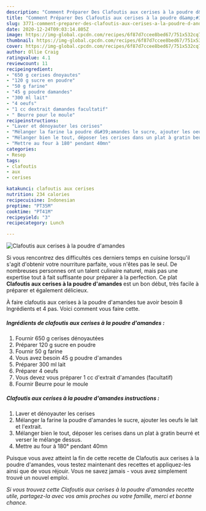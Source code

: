 ```yaml
---
description: "Comment Préparer Des Clafoutis aux cerises à la poudre d&amp;#39;amandes"
title: "Comment Préparer Des Clafoutis aux cerises à la poudre d&amp;#39;amandes"
slug: 3771-comment-preparer-des-clafoutis-aux-cerises-a-la-poudre-d-and-39-amandes
date: 2020-12-24T09:03:14.805Z
image: https://img-global.cpcdn.com/recipes/6f87d7ccee8bed67/751x532cq70/clafoutis-aux-cerises-a-la-poudre-damandes-photo-principale-de-la-recette.jpg
thumbnail: https://img-global.cpcdn.com/recipes/6f87d7ccee8bed67/751x532cq70/clafoutis-aux-cerises-a-la-poudre-damandes-photo-principale-de-la-recette.jpg
cover: https://img-global.cpcdn.com/recipes/6f87d7ccee8bed67/751x532cq70/clafoutis-aux-cerises-a-la-poudre-damandes-photo-principale-de-la-recette.jpg
author: Ollie Craig
ratingvalue: 4.1
reviewcount: 11
recipeingredient:
- "650 g cerises dnoyautes"
- "120 g sucre en poudre"
- "50 g farine"
- "45 g poudre damandes"
- "300 ml lait"
- "4 oeufs"
- "1 cc dextrait damandes facultatif"
- " Beurre pour le moule"
recipeinstructions:
- "Laver et dénoyauter les cerises"
- "Mélanger la farine la poudre d&#39;amandes le sucre, ajouter les oeufs le lait et l&#39;extrait."
- "Mélanger bien le tout, déposer les cerises dans un plat à gratin beurré et verser le mélange dessus."
- "Mettre au four à 180° pendant 40mn"
categories:
- Resep
tags:
- clafoutis
- aux
- cerises

katakunci: clafoutis aux cerises 
nutrition: 234 calories
recipecuisine: Indonesian
preptime: "PT35M"
cooktime: "PT41M"
recipeyield: "3"
recipecategory: Lunch

---
```



![Clafoutis aux cerises à la poudre d&#39;amandes](https://img-global.cpcdn.com/recipes/6f87d7ccee8bed67/751x532cq70/clafoutis-aux-cerises-a-la-poudre-damandes-photo-principale-de-la-recette.jpg)

Si vous rencontrez des difficultés ces derniers temps en cuisine lorsqu'il s'agit d'obtenir votre nourriture parfaite, vous n'êtes pas le seul. De nombreuses personnes ont un talent culinaire naturel, mais pas une expertise tout à fait suffisante pour préparer à la perfection. Ce plat <strong> Clafoutis aux cerises à la poudre d&#39;amandes </strong> est un bon début, très facile à préparer et également délicieux.

<!--inarticleads1-->

À faire clafoutis aux cerises à la poudre d&#39;amandes tue avoir besoin 8 Ingrédients et 4 pas. Voici comment vous faire cette.

##### Ingrédients de clafoutis aux cerises à la poudre d&#39;amandes :

1. Fournir 650 g cerises dénoyautées
1. Préparer 120 g sucre en poudre
1. Fournir 50 g farine
1. Vous avez besoin 45 g poudre d&#39;amandes
1. Préparer 300 ml lait
1. Préparer 4 oeufs
1. Vous devez vous préparer 1 cc d&#39;extrait d&#39;amandes (facultatif)
1. Fournir  Beurre pour le moule




<!--inarticleads2-->

##### Clafoutis aux cerises à la poudre d&#39;amandes instructions :

1. Laver et dénoyauter les cerises
1. Mélanger la farine la poudre d&#39;amandes le sucre, ajouter les oeufs le lait et l&#39;extrait.
1. Mélanger bien le tout, déposer les cerises dans un plat à gratin beurré et verser le mélange dessus.
1. Mettre au four à 180° pendant 40mn




<!--inarticleads1-->

<p>
Puisque vous avez atteint la fin de cette recette de Clafoutis aux cerises à la poudre d&#39;amandes, vous testez maintenant des recettes et appliquez-les ainsi que de vous réjouir. Vous ne savez jamais - vous avez simplement trouvé un nouvel emploi.
</p>

<p>
<i>Si vous trouvez cette Clafoutis aux cerises à la poudre d&#39;amandes recette utile, partagez-la avec vos amis proches ou votre famille, merci et bonne chance.</i>
</p>
